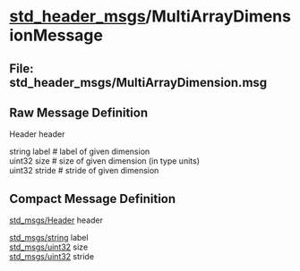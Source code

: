 # [std_header_msgs](../README.md)/MultiArrayDimensionMessage #

## File: std_header_msgs/MultiArrayDimension.msg
## Raw Message Definition
  
Header header  
  
string label   \# label of given dimension  
uint32 size    \# size of given dimension (in type units)  
uint32 stride  \# stride of given dimension  


## Compact Message Definition

[std_msgs/Header](http://docs.ros.org/en/melodic/api/std_msgs/html/msg/Header.html) header  
  
[std_msgs/string](http://docs.ros.org/en/melodic/api/std_msgs/html/msg/String.html) label  
[std_msgs/uint32](http://docs.ros.org/en/melodic/api/std_msgs/html/msg/UInt32.html) size  
[std_msgs/uint32](http://docs.ros.org/en/melodic/api/std_msgs/html/msg/UInt32.html) stride  
